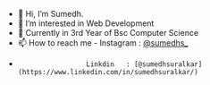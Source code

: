- 👋 Hi, I’m Sumedh.
- 👀 I’m interested in Web Development
- 🌱 Currently in 3rd Year of Bsc Computer Science
- 📫 How to reach me - Instagram : [@sumedhs_](https://www.instagram.com/sumedhs_/)
-                      Linkdin   : [@sumedhsuralkar](https://www.linkedin.com/in/sumedhsuralkar/)

<!---
sumedhx/sumedhx is a ✨ special ✨ repository because its `README.md` (this file) appears on your GitHub profile.
You can click the Preview link to take a look at your changes.
--->

